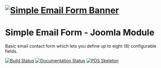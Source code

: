 # [![Simple Email Form Banner](docs/images/logo.png)](http://joomla.unlikelysource.org/)
# Simple Email Form - Joomla Module
Basic email contact form which lets you define up to eight (8) configurable fields.

[![Build Status](https://travis-ci.org/andrewscaya/mod_simpleemailform.svg?branch=master)](https://travis-ci.org/andrewscaya/mod_simpleemailform)
[![Documentation Status](https://readthedocs.org/projects/simple-email-form/badge/?version=stable)](http://simple-email-form.readthedocs.io/en/stable/?badge=stable)
[![PDS Skeleton](https://img.shields.io/badge/pds-skeleton-blue.svg?style=flat-square)](https://github.com/php-pds/skeleton)

